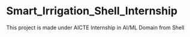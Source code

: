 # Smart_Irrigation_Shell_Internship
This project is made under AICTE Internship in AI/ML Domain from Shell
